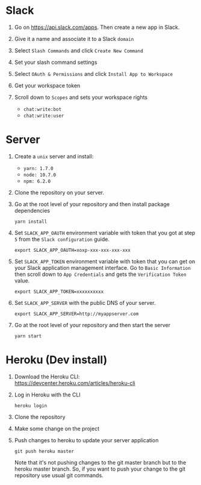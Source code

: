 # Slack

1. Go on https://api.slack.com/apps. Then create a new app in Slack.

2. Give it a name and associate it to a Slack `domain`

3. Select `Slash Commands` and click `Create New Command`

4. Set your slash command settings

5. Select `OAuth & Permissions` and click `Install App to Workspace`

6. Get your workspace token

7. Scroll down to `Scopes` and sets your workspace rights

   - `chat:write:bot`
   - `chat:write:user`

# Server

1. Create a `unix` server and install:

   - `yarn: 1.7.0`
   - `node: 10.7.0`
   - `npm: 6.2.0`

2. Clone the repository on your server.

3. Go at the root level of your repository and then install
   package dependencies

   ```
   yarn install
   ```

4. Set `SLACK_APP_OAUTH` environment variable with token that you got at
   step `5` from the `Slack configuration` guide.

   ```
   export SLACK_APP_OAUTH=xoxp-xxx-xxx-xxx-xxx
   ```

5. Set `SLACK_APP_TOKEN` environment variable with token that you can get
   on your Slack application management interface. Go to `Basic Information`
   then scroll down to `App Credentials` and gets the `Verification Token`
   value.

   ```
   export SLACK_APP_TOKEN=xxxxxxxxxx
   ```

6. Set `SLACK_APP_SERVER` with the public DNS of your server.

   ```
   export SLACK_APP_SERVER=http://myappserver.com
   ```

7. Go at the root level of your repository and then start the server

   ```
   yarn start
   ```

# Heroku (Dev install)

1. Download the Heroku CLI: https://devcenter.heroku.com/articles/heroku-cli

2. Log in Heroku with the CLI

   ```
   heroku login
   ```

3. Clone the repository

4. Make some change on the project

5. Push changes to heroku to update your server application

   ```
   git push heroku master
   ```

   Note that it's not pushing changes to the git master branch but to the
   heroku master branch. So, if you want to push your change to the git
   repository use usual git commands.
